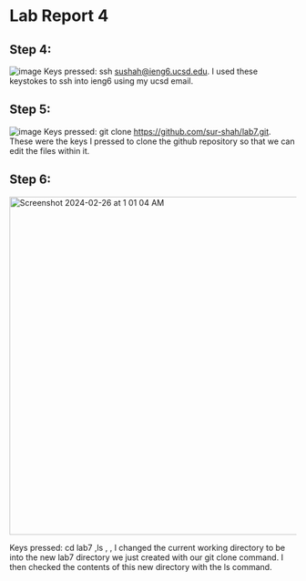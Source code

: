 # Lab Report 4
## Step 4:
![image](https://github.com/sur-shah/cse15l-lab-reports/assets/156368641/6e42d60f-04c4-4fb7-9c3e-2e48b3e60c76)
Keys pressed: ssh sushah@ieng6.ucsd.edu<enter>. I used these keystokes to ssh into ieng6 using my ucsd email.

## Step 5:
![image](https://github.com/sur-shah/cse15l-lab-reports/assets/156368641/05afff3c-d743-40e6-9f72-66d123dedca8)
Keys pressed: git clone https://github.com/sur-shah/lab7.git<enter>. These were the keys I pressed to clone the github repository so that we can edit the files within it.

## Step 6:
<img width="594" alt="Screenshot 2024-02-26 at 1 01 04 AM" src="https://github.com/sur-shah/cse15l-lab-reports/assets/156368641/d6f73072-a355-4b5b-9611-b6c4548fd461">

Keys pressed: cd lab7 <enter>,ls <enter>,<up> <up> <up> <up> <up> <up> <up> <up> <up> <up> <up> <up> <up> <up> <up> <up> <up> <up> <up> <enter>,<up> <up> <up> <up> <up> <up> <up> <up> <up> <up><up> <up> <up> <up> <up> <up> <up> <up> <up> <enter> I changed the current working directory to be into the new lab7 directory we just created with our
git clone command. I then checked the contents of this new directory with the ls command.
